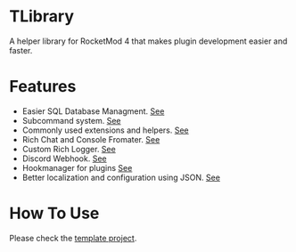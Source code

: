 # TLibrary
A helper library for RocketMod 4 that makes plugin development easier and faster.

# Features
- Easier SQL Database Managment. <a href="https://github.com/TavstalDev/TLibrary/blob/master/TLibrary/Helpers/General/DatabaseHelper.cs">See</a>
- Subcommand system. <a href="https://github.com/TavstalDev/TLibrary/tree/master/TLibrary/Compatibility/Models/Commands">See</a>
- Commonly used extensions and helpers. <a href="https://github.com/TavstalDev/TLibrary/tree/master/TLibrary/Helpers">See</a>
- Rich Chat and Console Fromater. <a href="https://github.com/TavstalDev/TLibrary/blob/master/TLibrary/Helpers/General/FormatHelper.cs">See</a>
- Custom Rich Logger. <a href="https://github.com/TavstalDev/TLibrary/blob/master/TLibrary/Compatibility/Models/Plugin/TLogger.cs">See</a>
- Discord Webhook. <a href="https://github.com/TavstalDev/TLibrary/blob/master/TLibrary/Services/DiscordWebhook.cs">See</a>
- Hookmanager for plugins <a href="https://github.com/TavstalDev/TLibrary/blob/master/TLibrary/Managers/HookManager.cs">See</a>
- Better localization and configuration using JSON. <a href="https://github.com/TavstalDev/TLibrary/blob/master/TLibrary/Compatibility/Models/Plugin/PluginBase.cs">See</a>


# How To Use
Please check the <a href="https://github.com/TavstalDev/TExample/tree/master">template project</a>.
